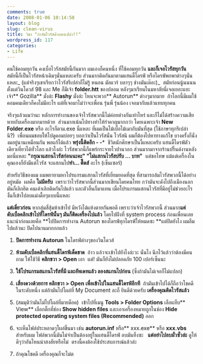 ```yaml
---
comments: true
date: 2008-01-06 10:14:58
layout: blog
slug: clean-virus
title: วิชา "กำจัดไวรัสด้วยตาเปล่า!!"
wordpress_id: 117
categories:
- Life
---
```


คนใช้คอมทุกวัน คงเบื่อไวรัสสมัยนี้กันมาก ผมเองก็คนหนึ่ง ที่ใช้คอมทุกวัน **และก็เจอไวรัสทุกวัน**  สมัยนี้ก็เป็นไวรัสหน้าเดิมๆนั่นแหละครับ ส่วนมากติดกันมาตามแฮนดี้ไดรฟ์ หรือไดรฟ์พกพาต่างๆนั่นแหละ_ (แต่จริงๆเขาเรียกว่าไวรัสรึเปล่าก็ไม่รู้ หนอน มัลแวร์ บลาๆๆ ช่างมันเต๊อะ)_  สมัยก่อนนู้นนนน ตั้งแต่วินโดวส์ 98 และ Me ก็มีเจ้า **folder.htt** ของปลอม หลังๆมาเรียนในมหาลัยนี่เจอเยอะแยะ เจ้า** Gozilla** มั่งล่ะ **Flashy** มั่งล่ะ ไหนจะพวก** Autorun** ต่างๆมากมาย  ถ้าโลกนี้มีผมใช้คอมคนเดียวก็คงไม่มีอะไร แต่ที่เจอมาไม่ว่าจะเพื่อน รุ่นพี่ รุ่นน้อง เจอมากับแล้วแทบทุกคน

จริงๆแล้วผมว่านะ หลักการทำงานของเจ้าไวรัสพวกนี้ไม่ค่อยต่างกันเท่าไหร่ และก็ไม่ได้สร้างความเสียหายกับเครื่องมากมายด้วย  ส่วนมากเน้นไปทางทำให้รำคาญมากกว่า โดยเฉพาะเจ้า **New Folder.exe** หรือ อะไรก็ตาม.exe นี่แหละ ที่ผมเป็นไม้เบื่อไม้เมากับมันที่สุด (ใช้ภาษาทุกรึเปล่านิ?)  เพื่อนผมชอบให้ไปดูคอมบ่อยๆ บอกว่าเป็นไวรัสนั่น ไวรัสนิ ผมก็ต้องไปหาทางแก้ไข บางครั้งก็นั่งงมอยู่นานเหมือนกัน พอแก้ได้แล้ว **พรุ่งนี้ติดอีก - -***  ชีวิตนักศึกษาเป็นงี้แหละครับ แฮนดี้ไดรฟ์ตัวเดียวเที่ยวได้ทั่วโลก แล้วไงล่ะ ไวรัสพวกนี้ก็แพร่กระจายไวปานวอก ส่วนมากมาจากร้านปริ๊นต์งานหลังมอนี่แหละ **"กรุณาแสกนไวรัสก่อนนะคะ" "ไม่แสกนไวรัสปรับ ... บาท"**  แต่ขอโทษ แม้แต่เครื่องในคุณเองก็ยังมีแต่ไวรัส จะแสกนไป**ทำ... ตื๊ดส์** อะไร (เซ็นเซอร์)

สำหรับวิธีของผม ผมพยายามหาโปรแกรมแสกนไวรัสที่เยี่ยมยอดที่สุด ที่สามารถล้มไวรัสพวกนี้ได้อย่างอยู่หมัด  ผลคือ **ไม่มีครับ**  เพราะว่าไวรัสพวกนี้ส่วนมากเขียนโดยคนไทย กว่ามันจะดังไปถึงเมืองนอกมันก็เลิกฮิต คนเค้าเลิกติดกันไปแล้ว และตัวอื่นก็มาแทน เมื่อโปรแกรมแสกนไวรัสที่มีอยู่ไม่ช่วยอะไร งั้นก็เข้าไปลบแม่งดื้อๆแบบนี้แหละ

**แต่เดี๋ยวก่อน** หากสุ่มสี่สุ้มห้าเข้าไป มีหวังได้แห้งตายกันพอดี เพราะว่าเจ้าไวรัสพวกนี้ ส่วนมาก**แค่ดับเบิ้ลคลิกเข้าไปที่ไดรฟ์นั้นๆ มันก็ติดเครื่องไปแล้ว** โดยไปฝังที่ system process ก่อนเพื่อนเลย  แนะนำก่อนเลยคือ **ไปปิดการทำงาน Autorun ของไดรฟ์ทุกไดรฟ์ให้หมดซะ **แต่ปิดยังไง ผมลืมไปแล้วนะ ปิดไปนานมากกกแล้ว



	
  1. **ปิดการทำงาน Autorun** ในไดรฟ์ต่างๆของวินโดวส์

	
  2. **ห้ามดับเบิ้ลคลิกที่แฮนดี้ไดรฟ์เด็ดขาด**  อ้าว แล้วจะเข้าไปยังไงล่ะวะ นั่นไง นึกไว้แล้วว่าต้องมีคนถาม ให้ใช้วิธี **คลิกขวา > Open** เอา  แต่! มันก็ยังไม่ปลอดภัย 100 เปอร์เซ็นนะ

	
  3. **ใช้โปรแกรมสแกนไวรัสที่มี และอัพเดทแล้ว ลองสแกนไปก่อน** (ซึ่งถ้ามันไม่เจอก็ไม่แปลก)

	
  4. **เสี่ยงดวงด้วยการ คลิกขวา > Open เพื่อเข้าไปในแฮนดี้ไดรฟ์อีกที**  ถ้ามันเข้าไปได้ก็ถือว่าโชคดีในระดับหนึ่ง แต่ถ้ามันไปโผล่ที่ My Document ละก็ ยินดีด้วยครับ **เครื่องคุณติดไวรัสแล้ว**

	
  5. (สมมุติว่ามันไม่ไปโผล่ที่มายด็อค)  เข้าไปที่เมนู **Tools > Folder Options** เลือแท็บ** View** เลือกติ๊กที่ช่อง **Show hidden files** และเอาเครื่องหมายถูกในช่อง **Hide protected operating system files (Recommended)** ออก

	
  6. จะเห็นไฟล์ประหลาดๆโผล่ขึ้นมา เช่น **autorun.inf** หรือ** xxx.exe** หรือ **xxx.vbs** สำหรับผม ไฟล์พวกนี้มันไม่จำเป็นต้องอยู่ในแฮนดี้ไดรฟ์ ลบมันทิ้งซะ   **แต่อย่าไปลบมั่วซั่วล่ะ** ดูให้ดีๆว่าอันไหนน่าสงสัยหรือไม่  ตรงนี้คงต้องใช้ประสบการณ์แล้วล่ะ

	
  7. ถ้าคุณโชคดี เครื่องคุณก็จะไม่ต 


